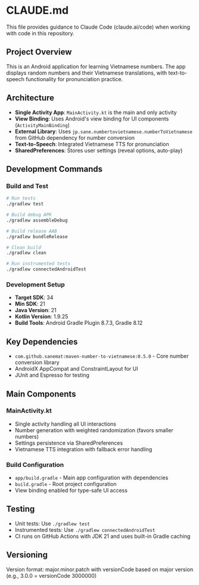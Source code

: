 # CLAUDE.md

This file provides guidance to Claude Code (claude.ai/code) when working with code in this repository.

## Project Overview

This is an Android application for learning Vietnamese numbers. The app displays random numbers and their Vietnamese translations, with text-to-speech functionality for pronunciation practice.

## Architecture

- **Single Activity App**: `MainActivity.kt` is the main and only activity
- **View Binding**: Uses Android's view binding for UI components (`ActivityMainBinding`)
- **External Library**: Uses `jp.sane.numbertovietnamese.numberToVietnamese` from GitHub dependency for number conversion
- **Text-to-Speech**: Integrated Vietnamese TTS for pronunciation
- **SharedPreferences**: Stores user settings (reveal options, auto-play)

## Development Commands

### Build and Test
```bash
# Run tests
./gradlew test

# Build debug APK
./gradlew assembleDebug

# Build release AAB
./gradlew bundleRelease

# Clean build
./gradlew clean

# Run instrumented tests
./gradlew connectedAndroidTest
```

### Development Setup
- **Target SDK**: 34
- **Min SDK**: 21
- **Java Version**: 21
- **Kotlin Version**: 1.9.25
- **Build Tools**: Android Gradle Plugin 8.7.3, Gradle 8.12

## Key Dependencies
- `com.github.sanemat:maven-number-to-vietnamese:0.5.0` - Core number conversion library
- AndroidX AppCompat and ConstraintLayout for UI
- JUnit and Espresso for testing

## Main Components

### MainActivity.kt
- Single activity handling all UI interactions
- Number generation with weighted randomization (favors smaller numbers)
- Settings persistence via SharedPreferences
- Vietnamese TTS integration with fallback error handling

### Build Configuration
- `app/build.gradle` - Main app configuration with dependencies
- `build.gradle` - Root project configuration
- View binding enabled for type-safe UI access

## Testing
- Unit tests: Use `./gradlew test`
- Instrumented tests: Use `./gradlew connectedAndroidTest`
- CI runs on GitHub Actions with JDK 21 and uses built-in Gradle caching

## Versioning
Version format: major.minor.patch with versionCode based on major version (e.g., 3.0.0 = versionCode 3000000)
